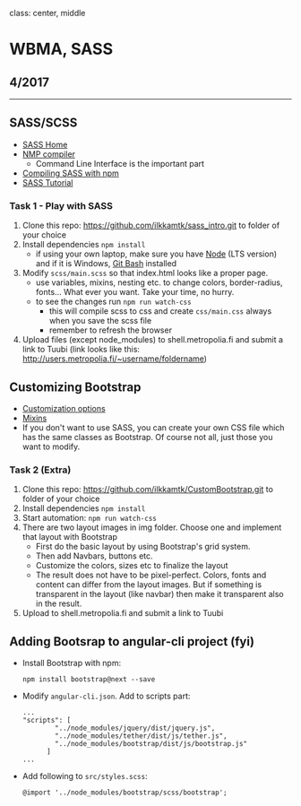 class: center, middle

# WBMA, SASS

## 4/2017

---

## SASS/SCSS
- [SASS Home](http://sass-lang.com/)
- [NMP compiler](https://www.npmjs.com/package/node-sass)
    - Command Line Interface is the important part
- [Compiling SASS with npm](https://medium.com/@brianhan/watch-compile-your-sass-with-npm-9ba2b878415b#.bqtqo5rfa)
- [SASS Tutorial](http://tutorialzine.com/2016/01/learn-sass-in-15-minutes/)

### Task 1 - Play with SASS
1. Clone this repo: https://github.com/ilkkamtk/sass_intro.git to folder of your choice
2. Install dependencies `npm install`
    - if using your own laptop, make sure you have [Node](https://nodejs.org/en/) (LTS version) and if it is Windows, [Git Bash](https://git-scm.com/downloads) installed 
3. Modify `scss/main.scss` so that index.html looks like a proper page.
    - use variables, mixins, nesting etc. to change colors, border-radius, fonts... What ever you want. Take your time, no hurry.
    - to see the changes run `npm run watch-css`
        - this will compile scss to css and create `css/main.css` always when you save the scss file
        - remember to refresh the browser
4. Upload files (except node_modules) to shell.metropolia.fi and submit a link to Tuubi (link looks like this: http://users.metropolia.fi/~username/foldername)
        
## Customizing Bootstrap
- [Customization options](http://v4-alpha.getbootstrap.com/getting-started/options/#content)
- [Mixins](https://v4-alpha.getbootstrap.com/layout/grid/#sass-mixins)
- If you don't want to use SASS, you can create your own CSS file which has the same classes as Bootstrap. Of course not all, just those you want to modify.

### Task 2 (Extra)
1. Clone this repo: https://github.com/ilkkamtk/CustomBootstrap.git to folder of your choice
2. Install dependencies `npm install`
3. Start automation: `npm run watch-css`
4. There are two layout images in img folder. Choose one and implement that layout with Bootstrap
     - First do the basic layout by using Bootstrap's grid system.
    - Then add Navbars, buttons etc.
    - Customize the colors, sizes etc to finalize the layout
    - The result does not have to be pixel-perfect. Colors, fonts and content can differ from the layout images. But if something is transparent in the layout (like navbar) then make it transparent also in the result.
5. Upload to shell.metropolia.fi and submit a link to Tuubi

## Adding Bootsrap to angular-cli project (fyi)
- Install Bootstrap with npm:
    
    ```
    npm install bootstrap@next --save
    ```

- Modify `angular-cli.json`. Add to scripts part:

    ```
    ...
    "scripts": [
            "../node_modules/jquery/dist/jquery.js",
            "../node_modules/tether/dist/js/tether.js",
            "../node_modules/bootstrap/dist/js/bootstrap.js"
          ]
    ...
    ```
    
- Add following to `src/styles.scss`:

    ```
    @import '../node_modules/bootstrap/scss/bootstrap';
    ```